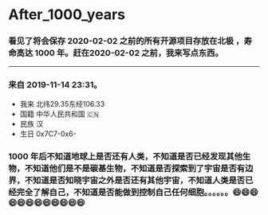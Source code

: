 
# After_1000_years


### 看见了将会保存 2020-02-02 之前的所有开源项目存放在北极 ，寿命高达 1000 年。赶在2020-02-02 之前，我来写点东西。
***
### 来自 2019-11-14 23:31。
-  我来 北纬29.35东经106.33 
-  国籍 中华人民共和国 🇨🇳 
-  民族 汉
-  生日 0x7C7-0x6-

### 1000 年后不知道地球上是否还有人类，不知道是否已经发现其他生物，不知道他们是不是碳基生物，不知道是否探索到了宇宙是否有边界，不知道是否知晓宇宙之外是否还有其他宇宙，不知道人类是否已经完全了解自己，不知道是否能做到控制自己任何细胞。。。。。。😄😄😄😄😄😄😄😄😄😄😄😄
